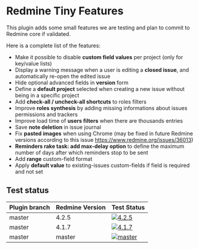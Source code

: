 # Redmine Tiny Features

This plugin adds some small features we are testing and plan to commit to Redmine core if validated.

Here is a complete list of the features:
* Make it possible to disable **custom field values** per project (only for key/value lists)
* Display a warning message when a user is editing a **closed issue**, and automatically re-open the edited issue
* Hide optional advanced fields in **version** form
* Define a **default project** selected when creating a new issue without being in a specific project
* Add **check-all / uncheck-all shortcuts** to roles filters
* Improve **roles synthesis** by adding missing informations about issues permissions and trackers
* Improve load time of **users filters** when there are thousands entries
* Save **note deletion** in issue journal
* Fix **pasted images** when using Chrome (may be fixed in future Redmine versions according to this issue https://www.redmine.org/issues/36013)
* **Reminders rake task: add max-delay option** to define the maximum number of days after which reminders stop to be sent
* Add **range** custom-field format
* Apply **default value** to existing-issues custom-fields if field is required and not set

## Test status

|Plugin branch| Redmine Version   | Test Status      |
|-------------|-------------------|------------------|
|master       | 4.2.5             | [![4.2.5][1]][5] | 
|master       | 4.1.7             | [![4.1.7][2]][5] | 
|master       | master            | [![master][3]][5]|

[1]: https://github.com/nanego/redmine_tiny_features/actions/workflows/4_2_5.yml/badge.svg
[2]: https://github.com/nanego/redmine_tiny_features/actions/workflows/4_1_7.yml/badge.svg
[3]: https://github.com/nanego/redmine_tiny_features/actions/workflows/master.yml/badge.svg
[5]: https://github.com/nanego/redmine_tiny_features/actions
